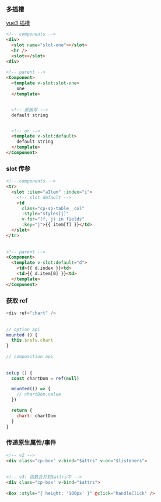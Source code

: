 ### 多插槽

[vue3 插槽](https://vue3js.cn/docs/zh/guide/component-slots.html#%E8%A7%A3%E6%9E%84%E6%8F%92%E6%A7%BD-prop)

``` html
<!-- components -->
<div>
  <slot name="slot-one"></slot>
  <hr />
  <slot></slot>
<div>
 
<!-- parent -->
<Component>
  <template v-slot:slot-one>
    one
  </template>


  <!-- 直接写 -->
  default string


  <!-- or -->
  <template v-slot:default>
    default string
  </template>
</Component>
```

### slot 传参

``` html
<!-- components -->
<tr>
  <slot :item="aItem" :index="i">
    <!-- slot default -->
    <td
      class="cp-sp-table__col"
      :style="styles[j]"
      v-for="(f, j) in fields"
      :key="j">{{ item[f] }}</td>
  </slot>
</tr>
 
 
<!-- parent -->
<Component>
  <template v-slot:default="d">
    <td>{{ d.index }}<td>
    <td>{{ d.item[0] }}<td>
  </template>
</Component>
```

### 获取 ref

``` js
<div ref="chart" />
 
 
// option api
mounted () {
  this.$refs.chart
}
 
// composition api
 
 
setup () {
  const chartDom = ref(null)

  mounted(() => {
    // chartDom.value
  })

  return {
    chart: chartDom
  }
}
```

### 传递原生属性/事件

``` html
<!-- v2 -->
<div class="cp-box" v-bind="$attrs" v-on="$listeners">
 
 
<!-- v3: 函数合并到$attrs中 -->
<div class="cp-box" v-bind="$attrs">
 
<Box :style="{ height: '100px' }" @click="handleClick" />
```